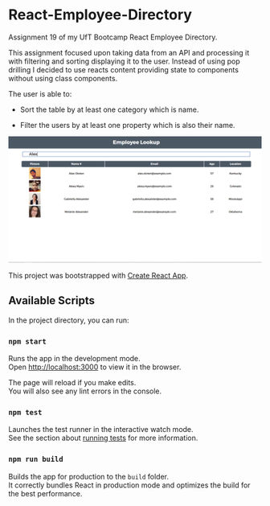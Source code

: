 # React-Employee-Directory
Assignment 19 of my UfT Bootcamp React Employee Directory.

This assignment focused upon taking data from an API and processing it  with filtering and sorting displaying it to the user. Instead of using pop drilling I decided to use reacts content providing state to components without using class components.

The user is able to:

  * Sort the table by at least one category which is name.

  * Filter the users by at least one property which is also their name.


![markdown-preview-image](public/img/markdown-preview-image.png)

This project was bootstrapped with [Create React App](https://github.com/facebook/create-react-app).

## Available Scripts

In the project directory, you can run:

### `npm start`

Runs the app in the development mode.<br />
Open [http://localhost:3000](http://localhost:3000) to view it in the browser.

The page will reload if you make edits.<br />
You will also see any lint errors in the console.

### `npm test`

Launches the test runner in the interactive watch mode.<br />
See the section about [running tests](https://facebook.github.io/create-react-app/docs/running-tests) for more information.

### `npm run build`

Builds the app for production to the `build` folder.<br />
It correctly bundles React in production mode and optimizes the build for the best performance.